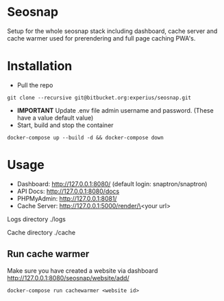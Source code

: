 # Seosnap
Setup for the whole seosnap stack including dashboard, cache server and cache warmer used for prerendering and full
 page caching PWA's.
 
 # Installation
 * Pull the repo
```
git clone --recursive git@bitbucket.org:experius/seosnap.git
```
* **IMPORTANT** Update .env file admin username and password. (These have a value default value)
* Start, build and stop the container
```
docker-compose up --build -d && docker-compose down
```

# Usage
* Dashboard: http://127.0.0.1:8080/ (default login: snaptron/snaptron)
* API Docs: http://127.0.0.1:8080/docs
* PHPMyAdmin: http://127.0.0.1:8081/
* Cache Server: http://127.0.0.1:5000/render/\<your url\>

Logs directory ./logs

Cache directory ./cache

## Run cache warmer
Make sure you have created a website via dashboard http://127.0.0.1:8080/seosnap/website/add/
```
docker-compose run cachewarmer <website id>
```